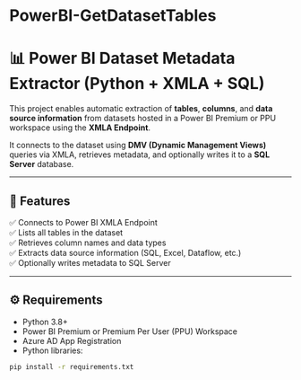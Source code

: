 # PowerBI-GetDatasetTables

# 📊 Power BI Dataset Metadata Extractor (Python + XMLA + SQL)

This project enables automatic extraction of **tables**, **columns**, and **data source information** from datasets hosted in a Power BI Premium or PPU workspace using the **XMLA Endpoint**.

It connects to the dataset using **DMV (Dynamic Management Views)** queries via XMLA, retrieves metadata, and optionally writes it to a **SQL Server** database.

---

## 🚀 Features

✅ Connects to Power BI XMLA Endpoint  
✅ Lists all tables in the dataset  
✅ Retrieves column names and data types  
✅ Extracts data source information (SQL, Excel, Dataflow, etc.)  
✅ Optionally writes metadata to SQL Server  

---

## ⚙️ Requirements

- Python 3.8+
- Power BI Premium or Premium Per User (PPU) Workspace
- Azure AD App Registration
- Python libraries:

```bash
pip install -r requirements.txt
